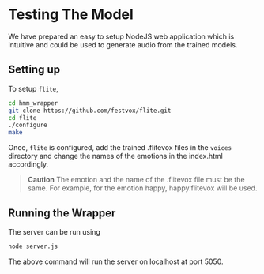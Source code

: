# Testing The Model
We have prepared an easy to setup NodeJS web application which is intuitive and could be used to generate audio from the trained models.

## Setting up
To setup `flite`, 
```sh
cd hmm_wrapper
git clone https://github.com/festvox/flite.git
cd flite
./configure
make
```
Once, `flite` is configured, add the trained .flitevox files in the `voices` directory and change the names of the emotions in the index.html accordingly.
> **Caution**
> The emotion and the name of the .flitevox file must be the same. For example, for the emotion happy, happy.flitevox will be used.

## Running the Wrapper
The server can be run using
```sh
node server.js
```
The above command will run the server on localhost at port 5050.